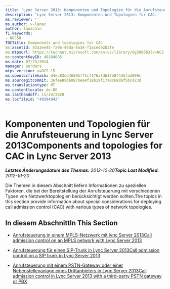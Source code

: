 ```yaml
---
title: 'Lync Server 2013: Komponenten und Topologien für die Anrufsteuerung'
description: 'Lync Server 2013: Komponenten und Topologien für CAC.'
ms.reviewer: ''
ms.author: v-lanac
author: lanachin
f1.keywords:
- NOCSH
TOCTitle: Components and topologies for CAC
ms:assetid: 83a2ee45-fa96-48da-8a34-f1aced92b3fe
ms:mtpsurl: https://technet.microsoft.com/en-us/library/Gg398663(v=OCS.15)
ms:contentKeyID: 48184685
ms.date: 07/23/2014
manager: serdars
mtps_version: v=OCS.15
ms.openlocfilehash: d4ec83dd46595ff1cf176afd617e8f4d5fa3099c
ms.sourcegitcommit: 36fee89bb887bea4f18b19f17a8c69daf5bc423d
ms.translationtype: MT
ms.contentlocale: de-DE
ms.lasthandoff: 11/24/2020
ms.locfileid: "49394942"
---
```

# <a name="components-and-topologies-for-cac-in-lync-server-2013"></a><span data-ttu-id="45c51-103">Komponenten und Topologien für die Anrufsteuerung in Lync Server 2013</span><span class="sxs-lookup"><span data-stu-id="45c51-103">Components and topologies for CAC in Lync Server 2013</span></span>

<div data-xmlns="http://www.w3.org/1999/xhtml">

<div class="topic" data-xmlns="http://www.w3.org/1999/xhtml" data-msxsl="urn:schemas-microsoft-com:xslt" data-cs="https://msdn.microsoft.com/">

<div data-asp="https://msdn2.microsoft.com/asp">



</div>

<div id="mainSection">

<div id="mainBody"><span data-ttu-id="45c51-104">

<span> </span></span><span class="sxs-lookup"><span data-stu-id="45c51-104">

<span> </span></span></span>

<span data-ttu-id="45c51-105">_**Letztes Änderungsdatum des Themas:** 2012-10-20_</span><span class="sxs-lookup"><span data-stu-id="45c51-105">_**Topic Last Modified:** 2012-10-20_</span></span>

<span data-ttu-id="45c51-106">Die Themen in diesem Abschnitt liefern Informationen zu speziellen Faktoren, die bei der Bereitstellung der Anrufsteuerung mit verschiedenen Typen von Netzwerktopologien berücksichtigt werden sollten.</span><span class="sxs-lookup"><span data-stu-id="45c51-106">The topics in this section provide information about special considerations for deploying call admission control (CAC) with various types of network topologies.</span></span>

<div>

## <a name="in-this-section"></a><span data-ttu-id="45c51-107">In diesem Abschnitt</span><span class="sxs-lookup"><span data-stu-id="45c51-107">In This Section</span></span>

  - [<span data-ttu-id="45c51-108">Anrufsteuerung in einem MPLS-Netzwerk mit lync Server 2013</span><span class="sxs-lookup"><span data-stu-id="45c51-108">Call admission control on an MPLS network with Lync Server 2013</span></span>](lync-server-2013-call-admission-control-on-an-mpls-network.md)

  - [<span data-ttu-id="45c51-109">Anrufsteuerung für einen SIP-Trunk in Lync Server 2013</span><span class="sxs-lookup"><span data-stu-id="45c51-109">Call admission control on a SIP trunk in Lync Server 2013</span></span>](lync-server-2013-call-admission-control-on-a-sip-trunk.md)

  - [<span data-ttu-id="45c51-110">Anrufsteuerung mit einem PSTN-Gateway oder einer Nebenstellenanlage eines Drittanbieters in Lync Server 2013</span><span class="sxs-lookup"><span data-stu-id="45c51-110">Call admission control in Lync Server 2013 with a third-party PSTN gateway or PBX</span></span>](lync-server-2013-call-admission-control-with-a-third-party-pstn-gateway-or-pbx.md)

<span data-ttu-id="45c51-111"></div>

</div>

<span> </span>

</div>

</div>

</span><span class="sxs-lookup"><span data-stu-id="45c51-111"></div>

</div>

<span> </span>

</div>

</div>

</span></span></div>

